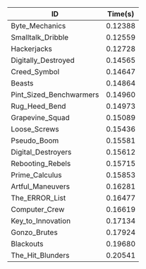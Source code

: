 |ID|Time(s)|
|-|-|
|Byte_Mechanics|0.12388|
|Smalltalk_Dribble|0.12559|
|Hackerjacks|0.12728|
|Digitally_Destroyed|0.14565|
|Creed_Symbol|0.14647|
|Beasts|0.14864|
|Pint_Sized_Benchwarmers|0.14960|
|Rug_Heed_Bend|0.14973|
|Grapevine_Squad|0.15089|
|Loose_Screws|0.15436|
|Pseudo_Boom|0.15581|
|Digital_Destroyers|0.15612|
|Rebooting_Rebels|0.15715|
|Prime_Calculus|0.15853|
|Artful_Maneuvers|0.16281|
|The_ERROR_List|0.16477|
|Computer_Crew|0.16619|
|Key_to_Innovation|0.17134|
|Gonzo_Brutes|0.17924|
|Blackouts|0.19680|
|The_Hit_Blunders|0.20541|
